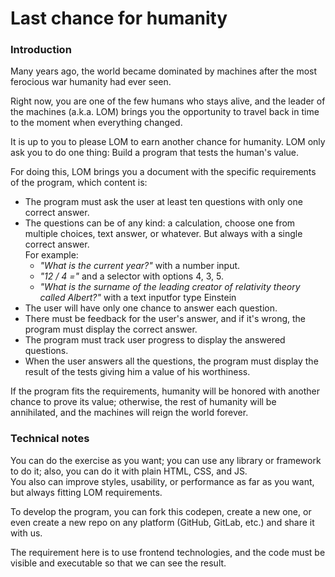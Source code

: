 Last chance for humanity
========================

### Introduction

Many years ago, the world became dominated by machines after the most ferocious war humanity had ever seen.

Right now, you are one of the few humans who stays alive, and the leader of the machines (a.k.a. LOM) brings you the opportunity to travel back in time to the moment when everything changed.

It is up to you to please LOM to earn another chance for humanity. LOM only ask you to do one thing: Build a program that tests the human's value.

For doing this, LOM brings you a document with the specific requirements of the program, which content is:

*   The program must ask the user at least ten questions with only one correct answer.
*   The questions can be of any kind: a calculation, choose one from multiple choices, text answer, or whatever. But always with a single correct answer.  
    For example:
    *   _"What is the current year?"_ with a number input.
    *   _"12 / 4 ="_ and a selector with options 4, 3, 5.
    *   _"What is the surname of the leading creator of relativity theory called Albert?"_ with a text inputfor type Einstein
*   The user will have only one chance to answer each question.
*   There must be feedback for the user's answer, and if it's wrong, the program must display the correct answer.
*   The program must track user progress to display the answered questions.
*   When the user answers all the questions, the program must display the result of the tests giving him a value of his worthiness.

If the program fits the requirements, humanity will be honored with another chance to prove its value; otherwise, the rest of humanity will be annihilated, and the machines will reign the world forever.

### Technical notes

You can do the exercise as you want; you can use any library or framework to do it; also, you can do it with plain HTML, CSS, and JS.  
You also can improve styles, usability, or performance as far as you want, but always fitting LOM requirements.

To develop the program, you can fork this codepen, create a new one, or even create a new repo on any platform (GitHub, GitLab, etc.) and share it with us.

The requirement here is to use frontend technologies, and the code must be visible and executable so that we can see the result.